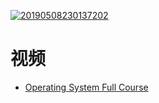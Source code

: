 <a href="https://ibb.co/mB26gdP"><img src="https://i.ibb.co/kywQvzP/20190508230137202.png" alt="20190508230137202" border="0"></a>


# 视频

* [Operating System Full Course](https://www.youtube.com/watch?v=mXw9ruZaxzQ&t=5s)
